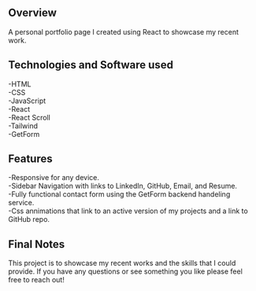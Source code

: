 ## Overview

A personal portfolio page I created using React to showcase my recent work.

## Technologies and Software used

-HTML<br>
-CSS<br>
-JavaScript<br>
-React<br>
-React Scroll<br>
-Tailwind<br>
-GetForm<br>

## Features

-Responsive for any device.<br>
-Sidebar Navigation with links to LinkedIn, GitHub, Email, and Resume. <br>
-Fully functional contact form using the GetForm backend handeling service.<br>
-Css annimations that link to an active version of my projects and a link to GitHub repo.<br>

## Final Notes

This project is to showcase my recent works and the skills that I could provide. If you have any questions or see something you like please feel free to reach out! 
